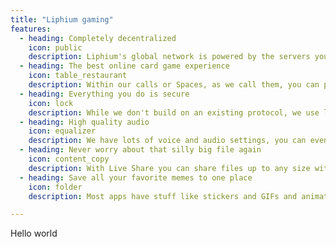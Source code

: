 ```yaml
---
title: "Liphium gaming"
features:
  - heading: Completely decentralized
    icon: public
    description: Liphium's global network is powered by the servers you host. You are in control of your own data and can share that burden with your friends. Although that also means you'll have to set up a server first, sorry!
  - heading: The best online card game experience
    icon: table_restaurant
    description: Within our calls or Spaces, as we call them, you can play basically any card game by using Tabletop, our infinite canvas. Even more is coming soon!
  - heading: Everything you do is secure
    icon: lock
    description: While we don't build on an existing protocol, we use libsodium to ensure that our own one is as battle-tested as possible. We hope this protocol holds, but if you find anything, please let us know first!
  - heading: High quality audio
    icon: equalizer
    description: We have lots of voice and audio settings, you can even set stuff like microphone sensitivity. This was actually the initial motivation to create this app, while we haven't delivered on it fully, it still works well enough.
  - heading: Never worry about that silly big file again
    icon: content_copy
    description: With Live Share you can share files up to any size with your friends. Have that silly big video file you can't get across the globe? This system can help you with that.
  - heading: Save all your favorite memes to one place
    icon: folder
    description: Most apps have stuff like stickers and GIFs and animated images you can spam people with. But creation is often hard, so on Liphium, you can save any image or GIF to your Library.

---
```

Hello world